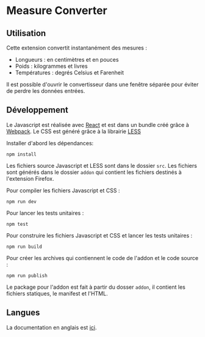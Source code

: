 # Measure Converter

## Utilisation

Cette extension convertit instantanément des mesures :
* Longueurs : en centimètres et en pouces
* Poids : kilogrammes et livres
* Températures : degrés Celsius et Farenheit

Il est possible d'ouvrir le convertisseur dans une fenêtre séparée pour éviter de perdre les données entrées.

## Développement

Le Javascript est réalisée avec [React](https://reactjs.org) et est dans un bundle créé grâce à [Webpack](https://webpack.js.org). Le CSS est généré grâce à la librairie [LESS](https://lesscss.org)

Installer d'abord les dépendances:

`npm install`

Les fichiers source Javascript et LESS sont dans le dossier `src`. Les fichiers sont générés dans le dossier `addon` qui contient les fichiers destinés à l'extension Firefox.

Pour compiler les fichiers Javascript et CSS :

`npm run dev`

Pour lancer les tests unitaires :

`npm test`

Pour construire les fichiers Javascript et CSS et lancer les tests unitaires :

`npm run build`

Pour créer les archives qui contiennent le code de l'addon et le code source :

`npm run publish`

Le package pour l'addon est fait à partir du dosser `addon`, il contient les fichiers statiques, le manifest et l'HTML.

## Langues

La documentation en anglais est [ici](README.md).
